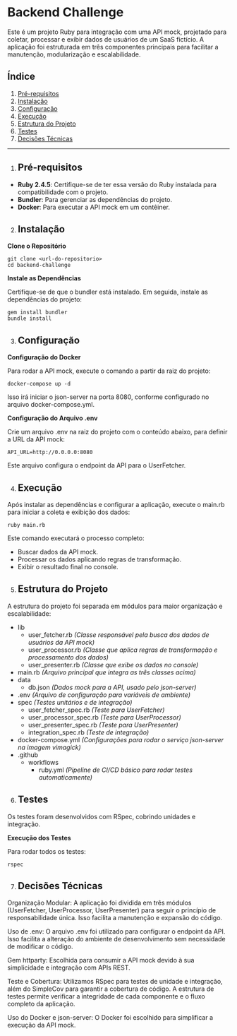 # Backend Challenge

Este é um projeto Ruby para integração com uma API mock, projetado para coletar, processar e exibir dados de usuários de um SaaS fictício. A aplicação foi estruturada em três componentes principais para facilitar a manutenção, modularização e escalabilidade.

## Índice
1. [Pré-requisitos](#pré-requisitos)
2. [Instalação](#instalação)
3. [Configuração](#configuração)
4. [Execução](#execução)
5. [Estrutura do Projeto](#estrutura-do-projeto)
6. [Testes](#testes)
7. [Decisões Técnicas](#decisões-técnicas)

---

1. ## Pré-requisitos

- **Ruby 2.4.5**: Certifique-se de ter essa versão do Ruby instalada para compatibilidade com o projeto.
- **Bundler**: Para gerenciar as dependências do projeto.
- **Docker**: Para executar a API mock em um contêiner.

2. ## Instalação

**Clone o Repositório**

   ```
   git clone <url-do-repositorio>
   cd backend-challenge
   ```

**Instale as Dependências**

Certifique-se de que o bundler está instalado. Em seguida, instale as dependências do projeto:

```
gem install bundler
bundle install
```

3. ## Configuração

**Configuração do Docker**

Para rodar a API mock, execute o comando a partir da raiz do projeto:

```
docker-compose up -d
```

Isso irá iniciar o json-server na porta 8080, conforme configurado no arquivo docker-compose.yml.

**Configuração do Arquivo .env**

Crie um arquivo .env na raiz do projeto com o conteúdo abaixo, para definir a URL da API mock:

```
API_URL=http://0.0.0.0:8080
```

Este arquivo configura o endpoint da API para o UserFetcher.

4. ## Execução

Após instalar as dependências e configurar a aplicação, execute o main.rb para iniciar a coleta e exibição dos dados:

```
ruby main.rb
```

Este comando executará o processo completo:

- Buscar dados da API mock.
- Processar os dados aplicando regras de transformação.
- Exibir o resultado final no console.

5. ## Estrutura do Projeto

A estrutura do projeto foi separada em módulos para maior organização e escalabilidade:

* lib
    * user_fetcher.rb *(Classe responsável pela busca dos dados de usuários da API mock)*
    * user_processor.rb *(Classe que aplica regras de transformação e processamento dos dados)*
    * user_presenter.rb *(Classe que exibe os dados no console)*
* main.rb *(Arquivo principal que integra as três classes acima)*
* data
    * db.json *(Dados mock para a API, usado pelo json-server)*
* .env *(Arquivo de configuração para variáveis de ambiente)*
* spec *(Testes unitários e de integração)*
    * user_fetcher_spec.rb *(Teste para UserFetcher)*
    * user_processor_spec.rb *(Teste para UserProcessor)*
    * user_presenter_spec.rb *(Teste para UserPresenter)*
    * integration_spec.rb *(Teste de integração)*
* docker-compose.yml *(Configurações para rodar o serviço json-server na imagem vimagick)*
* .github
    * workflows
        * ruby.yml *(Pipeline de CI/CD básico para rodar testes automaticamente)*

6. ## Testes

Os testes foram desenvolvidos com RSpec, cobrindo unidades e integração.

**Execução dos Testes**

Para rodar todos os testes:

```
rspec
```

7. ## Decisões Técnicas

Organização Modular: A aplicação foi dividida em três módulos (UserFetcher, UserProcessor, UserPresenter) para seguir o princípio de responsabilidade única. Isso facilita a manutenção e expansão do código.

Uso de .env: O arquivo .env foi utilizado para configurar o endpoint da API. Isso facilita a alteração do ambiente de desenvolvimento sem necessidade de modificar o código.

Gem httparty: Escolhida para consumir a API mock devido à sua simplicidade e integração com APIs REST.

Teste e Cobertura: Utilizamos RSpec para testes de unidade e integração, além do SimpleCov para garantir a cobertura de código. A estrutura de testes permite verificar a integridade de cada componente e o fluxo completo da aplicação.

Uso do Docker e json-server: O Docker foi escolhido para simplificar a execução da API mock.